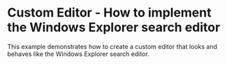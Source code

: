 # Custom Editor - How to implement the Windows Explorer search editor


<p>This example demonstrates how to create a custom editor that looks and behaves like the Windows Explorer search editor.</p>

<br/>


